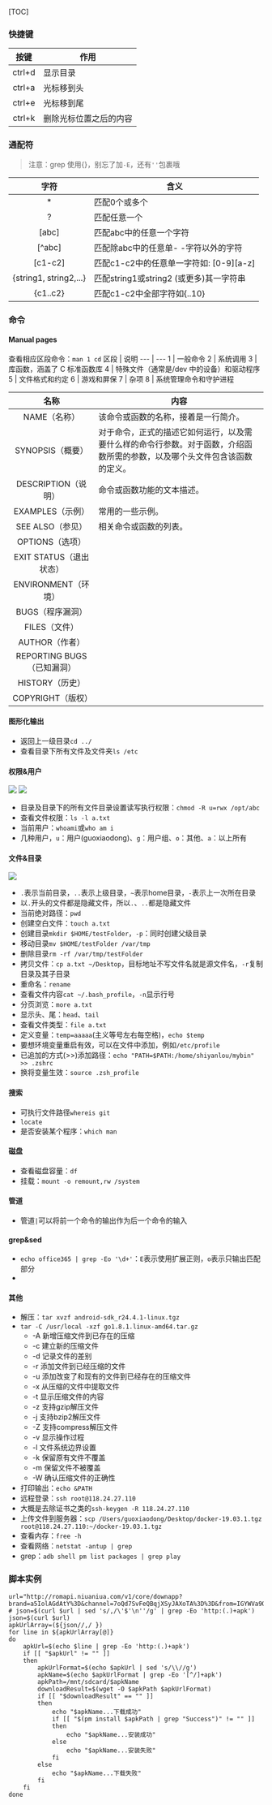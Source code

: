[TOC]
### 快捷键
按键 | 作用
:---: | ---
ctrl+d | 显示目录
ctrl+a | 光标移到头
ctrl+e | 光标移到尾
ctrl+k | 删除光标位置之后的内容

### 通配符
>注意：grep 使用{}，别忘了加`-E`，还有`''`包裹哦

字符 | 含义
:---: | ---
* | 匹配0个或多个
? | 匹配任意一个
[abc] | 匹配abc中的任意一个字符 
[^abc] | 匹配除abc中的任意单- -字符以外的字符 
[c1-c2] | 匹配c1-c2中的任意单一字符如: [0-9][a-z]
{string1, string2,...} | 匹配string1或string2 (或更多)其一字符串
{c1..c2} | 匹配c1-c2中全部字符如{..10}

### 命令
#### Manual pages
查看相应区段命令：`man 1 cd`
区段 | 说明
--- | ---
1 | 一般命令
2 | 系统调用
3 | 库函数，涵盖了 C 标准函数库
4 | 特殊文件（通常是/dev 中的设备）和驱动程序
5 | 文件格式和约定
6 | 游戏和屏保
7 | 杂项
8 | 系统管理命令和守护进程

名称 | 内容
:---: | ---
NAME（名称） | 该命令或函数的名称，接着是一行简介。
SYNOPSIS（概要） | 对于命令，正式的描述它如何运行，以及需要什么样的命令行参数。对于函数，介绍函数所需的参数，以及哪个头文件包含该函数的定义。
DESCRIPTION（说明） | 命令或函数功能的文本描述。
EXAMPLES（示例） | 常用的一些示例。
SEE ALSO（参见） | 相关命令或函数的列表。
OPTIONS（选项） | 
EXIT STATUS（退出状态） | 
ENVIRONMENT（环境） | 
BUGS（程序漏洞） | 
FILES（文件） | 
AUTHOR（作者） | 
REPORTING BUGS（已知漏洞） | 
HISTORY（历史） | 
COPYRIGHT（版权） | 

#### 图形化输出


* 返回上一级目录`cd ../`
* 查看目录下所有文件及文件夹`ls /etc`

####  权限&用户
![](https://raw.githubusercontent.com/gxd523/PictureBed/master/linux_command.png)
![](https://raw.githubusercontent.com/gxd523/PictureBed/master/linux_permission.png)

* 目录及目录下的所有文件目录设置读写执行权限：`chmod -R u=rwx /opt/abc`
* 查看文件权限：`ls -l a.txt`
* 当前用户：`whoami`或`who am i`
* 几种用户，`u`：用户(guoxiaodong)、`g`：用户组、`o`：其他、`a`：以上所有

#### 文件&目录
![](https://raw.githubusercontent.com/gxd523/PictureBed/master/linux_file.png)

* `.`表示当前目录，`..`表示上级目录，`~`表示home目录，`-`表示上一次所在目录
* 以`.`开头的文件都是隐藏文件，所以`.`、`..`都是隐藏文件
* 当前绝对路径：`pwd`
* 创建空白文件：`touch a.txt`
* 创建目录`mkdir $HOME/testFolder`，`-p`：同时创建父级目录
* 移动目录`mv $HOME/testFolder /var/tmp`
* 删除目录`rm -rf /var/tmp/testFolder`
* 拷贝文件：`cp a.txt ~/Desktop`，目标地址不写文件名就是源文件名，`-r`复制目录及其子目录
* 重命名：`rename `
* 查看文件内容`cat ~/.bash_profile`，`-n`显示行号
* 分页浏览：`more a.txt`
* 显示头、尾：`head`、`tail`
* 查看文件类型：`file a.txt`
* 定义变量：`temp=aaaaa`(主义等号左右每空格)，`echo $temp`
* 要想环境变量重启有效，可以在文件中添加，例如`/etc/profile`
* 已追加的方式(>>)添加路径：`echo "PATH=$PATH:/home/shiyanlou/mybin" >> .zshrc`
* 换将变量生效：`source .zsh_profile`

#### 搜索
* 可执行文件路径`whereis git`
* `locate`
* 是否安装某个程序：`which man`

#### 磁盘
* 查看磁盘容量：`df`
* 挂载：`mount -o remount,rw /system`

#### 管道
* 管道`|`可以将前一个命令的输出作为后一个命令的输入

#### grep&sed
* `echo office365 | grep -Eo '\d+'`：`E`表示使用扩展正则，`o`表示只输出匹配部分
* 

#### 其他
* 解压：`tar xvzf android-sdk_r24.4.1-linux.tgz`
* `tar -C /usr/local -xzf go1.8.1.linux-amd64.tar.gz `
	* -A 新增压缩文件到已存在的压缩
	* -c 建立新的压缩文件
	* -d 记录文件的差别
	* -r 添加文件到已经压缩的文件
	* -u 添加改变了和现有的文件到已经存在的压缩文件
	* -x 从压缩的文件中提取文件
	* -t 显示压缩文件的内容
	* -z 支持gzip解压文件
	* -j 支持bzip2解压文件
	* -Z 支持compress解压文件
	* -v 显示操作过程
	* -l 文件系统边界设置
	* -k 保留原有文件不覆盖
	* -m 保留文件不被覆盖
	* -W 确认压缩文件的正确性
* 打印输出：`echo &PATH`
* 远程登录：`ssh root@118.24.27.110`
* 大概是去除证书之类的`ssh-keygen -R 118.24.27.110`
* 上传文件到服务器：`scp /Users/guoxiaodong/Desktop/docker-19.03.1.tgz root@118.24.27.110:~/docker-19.03.1.tgz`
* 查看内存：`free -h`
* 查看网络：`netstat -antup | grep`
* grep：`adb shell pm list packages | grep play`

### 脚本实例
```shell
url="http://romapi.niuaniua.com/v1/core/downapp?brand=a5IolAGdAtY%3D&channel=7oQd7SvFeQBqjXSyJAXoTA%3D%3D&from=IGYWVa9OT%2Bk%3D&kw=N9S3WUM56g4UN8VUNTzZKsMcem4CV0ME&mac=tNv8ORNM7L2ikVgMklhIcs5AuYIW38Ow&network=9MAxryuFsKSmcDqJdJ35ug%3D%3D&packagename=P2vs18SRlBAa0bIsL%2FlCXQqhW7ynurJWXCan%2BgLugEc%3D&pattern=4Beei9NZNdo%3D&rommodel=A4yAGl4udnOmaJmF5YXHWw%3D%3D&rommodelnumber=HTCDgexuZHA%3D&romoutmodel=HTCDgexuZHA%3D&romvercode=L%2B%2FPU%2FFQgEY%3D&romvername=B589GUWsybw%3D&type=jrG5nOPx9TU%3D&vcode=e%2ByrGOOwzfU%3D&vname=G%2FPvzoKLtPU%3D"
# json=$(curl $url | sed 's/,/\'$'\n''/g' | grep -Eo 'http:(.)+apk')
json=$(curl $url)
apkUrlArray=(${json//,/ })
for line in ${apkUrlArray[@]}
do
    apkUrl=$(echo $line | grep -Eo 'http:(.)+apk')
    if [[ "$apkUrl" != "" ]]
    then
        apkUrlFormat=$(echo $apkUrl | sed 's/\\//g')
        apkName=$(echo $apkUrlFormat | grep -Eo '[^/]+apk')
        apkPath=/mnt/sdcard/$apkName
        downloadResult=$(wget -O $apkPath $apkUrlFormat)
        if [[ "$downloadResult" == "" ]]
        then
            echo "$apkName...下载成功"
            if [[ "$(pm install $apkPath | grep "Success")" != "" ]]
            then
                echo "$apkName...安装成功"
            else
                echo "$apkName...安装失败"
            fi
        else
            echo "$apkName...下载失败"
        fi
    fi
done
```

